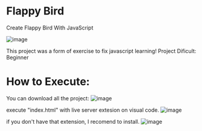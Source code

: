 # Flappy Bird

Create Flappy Bird With JavaScript

![image](https://user-images.githubusercontent.com/75916419/161023514-d6b7f7c7-efc4-47ae-b356-ec25f311f221.png)


This project was a form of exercise to fix javascript learning!
Project Dificult: Beginner

# How to Execute:
You can download all the project:
![image](https://user-images.githubusercontent.com/75916419/161024840-893a0afe-88fd-4f18-8aab-2ac5cd3868a8.png)

execute "index.html" with live server extesion on visual code.
![image](https://user-images.githubusercontent.com/75916419/161025138-6979f759-c885-48cc-93a4-b548dae110ce.png)

if you don't have that extension, I recomend to install.
![image](https://user-images.githubusercontent.com/75916419/161026514-17a0fc2b-ac14-48fe-bbac-501f1b1a9285.png)
